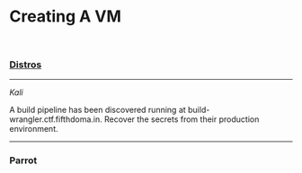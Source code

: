 <H1>Creating A VM</H1>
<br>
<H3><b><u>Distros</u></b></H3>
<p>
<hr>
<i>Kali</i>
</p>
A build pipeline has been discovered running at build-wrangler.ctf.fifthdoma.in. Recover the secrets from their
production environment.

<hr>
<H3>Parrot</H3>
